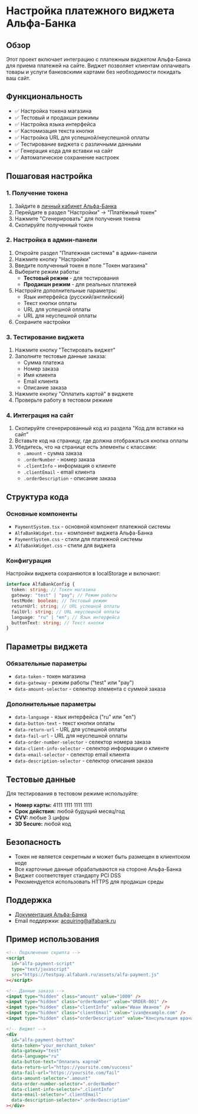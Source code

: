 # Настройка платежного виджета Альфа-Банка

## Обзор

Этот проект включает интеграцию с платежным виджетом Альфа-Банка для приема платежей на сайте. Виджет позволяет клиентам оплачивать товары и услуги банковскими картами без необходимости покидать ваш сайт.

## Функциональность

- ✅ Настройка токена магазина
- ✅ Тестовый и продакшн режимы
- ✅ Настройка языка интерфейса
- ✅ Кастомизация текста кнопки
- ✅ Настройка URL для успешной/неуспешной оплаты
- ✅ Тестирование виджета с различными данными
- ✅ Генерация кода для вставки на сайт
- ✅ Автоматическое сохранение настроек

## Пошаговая настройка

### 1. Получение токена

1. Зайдите в [личный кабинет Альфа-Банка](https://alfabank.ru/sme/payservice/internet-acquiring/)
2. Перейдите в раздел "Настройки" → "Платёжный токен"
3. Нажмите "Сгенерировать" для получения токена
4. Скопируйте полученный токен

### 2. Настройка в админ-панели

1. Откройте раздел "Платежная система" в админ-панели
2. Нажмите кнопку "Настройки"
3. Введите полученный токен в поле "Токен магазина"
4. Выберите режим работы:
   - **Тестовый режим** - для тестирования
   - **Продакшн режим** - для реальных платежей
5. Настройте дополнительные параметры:
   - Язык интерфейса (русский/английский)
   - Текст кнопки оплаты
   - URL для успешной оплаты
   - URL для неуспешной оплаты
6. Сохраните настройки

### 3. Тестирование виджета

1. Нажмите кнопку "Тестировать виджет"
2. Заполните тестовые данные заказа:
   - Сумма платежа
   - Номер заказа
   - Имя клиента
   - Email клиента
   - Описание заказа
3. Нажмите кнопку "Оплатить картой" в виджете
4. Проверьте работу в тестовом режиме

### 4. Интеграция на сайт

1. Скопируйте сгенерированный код из раздела "Код для вставки на сайт"
2. Вставьте код на страницу, где должна отображаться кнопка оплаты
3. Убедитесь, что на странице есть элементы с классами:
   - `.amount` - сумма заказа
   - `.orderNumber` - номер заказа
   - `.clientInfo` - информация о клиенте
   - `.clientEmail` - email клиента
   - `.orderDescription` - описание заказа

## Структура кода

### Основные компоненты

- `PaymentSystem.tsx` - основной компонент платежной системы
- `AlfaBankWidget.tsx` - компонент виджета Альфа-Банка
- `PaymentSystem.css` - стили для платежной системы
- `AlfaBankWidget.css` - стили для виджета

### Конфигурация

Настройки виджета сохраняются в localStorage и включают:

```typescript
interface AlfaBankConfig {
  token: string; // Токен магазина
  gateway: "test" | "pay"; // Режим работы
  testMode: boolean; // Тестовый режим
  returnUrl: string; // URL успешной оплаты
  failUrl: string; // URL неуспешной оплаты
  language: "ru" | "en"; // Язык интерфейса
  buttonText: string; // Текст кнопки
}
```

## Параметры виджета

### Обязательные параметры

- `data-token` - токен магазина
- `data-gateway` - режим работы ("test" или "pay")
- `data-amount-selector` - селектор элемента с суммой заказа

### Дополнительные параметры

- `data-language` - язык интерфейса ("ru" или "en")
- `data-button-text` - текст кнопки оплаты
- `data-return-url` - URL для успешной оплаты
- `data-fail-url` - URL для неуспешной оплаты
- `data-order-number-selector` - селектор номера заказа
- `data-client-info-selector` - селектор информации о клиенте
- `data-email-selector` - селектор email клиента
- `data-description-selector` - селектор описания заказа

## Тестовые данные

Для тестирования в тестовом режиме используйте:

- **Номер карты:** 4111 1111 1111 1111
- **Срок действия:** любой будущий месяц/год
- **CVV:** любые 3 цифры
- **3D Secure:** любой код

## Безопасность

- Токен не является секретным и может быть размещен в клиентском коде
- Все карточные данные обрабатываются на стороне Альфа-Банка
- Виджет соответствует стандарту PCI DSS
- Рекомендуется использовать HTTPS для продакшн среды

## Поддержка

- [Документация Альфа-Банка](https://alfabank.ru/sme/payservice/internet-acquiring/docs/connection-options/widget/)
- Email поддержки: acquiring@alfabank.ru

## Пример использования

```html
<!-- Подключение скрипта -->
<script
  id="alfa-payment-script"
  type="text/javascript"
  src="https://testpay.alfabank.ru/assets/alfa-payment.js"
></script>

<!-- Данные заказа -->
<input type="hidden" class="amount" value="1000" />
<input type="hidden" class="orderNumber" value="ORDER-001" />
<input type="hidden" class="clientInfo" value="Иван Иванов" />
<input type="hidden" class="clientEmail" value="ivan@example.com" />
<input type="hidden" class="orderDescription" value="Консультация врача" />

<!-- Виджет -->
<div
  id="alfa-payment-button"
  data-token="your_merchant_token"
  data-gateway="test"
  data-language="ru"
  data-button-text="Оплатить картой"
  data-return-url="https://yoursite.com/success"
  data-fail-url="https://yoursite.com/fail"
  data-amount-selector=".amount"
  data-order-number-selector=".orderNumber"
  data-client-info-selector=".clientInfo"
  data-email-selector=".clientEmail"
  data-description-selector=".orderDescription"
></div>
```
